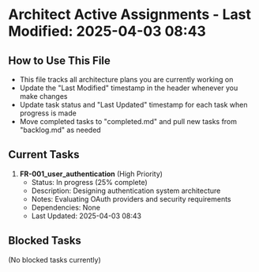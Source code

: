 # Architect Active Assignments - Last Modified: 2025-04-03 08:43

## How to Use This File
- This file tracks all architecture plans you are currently working on
- Update the "Last Modified" timestamp in the header whenever you make changes
- Update task status and "Last Updated" timestamp for each task when progress is made
- Move completed tasks to "completed.md" and pull new tasks from "backlog.md" as needed

## Current Tasks
1. **FR-001_user_authentication** (High Priority)
   - Status: In progress (25% complete)
   - Description: Designing authentication system architecture
   - Notes: Evaluating OAuth providers and security requirements
   - Dependencies: None
   - Last Updated: 2025-04-03 08:43

## Blocked Tasks
(No blocked tasks currently)
